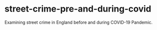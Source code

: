 # street-crime-pre-and-during-covid
Examining street crime in England before and during COVID-19 Pandemic.
